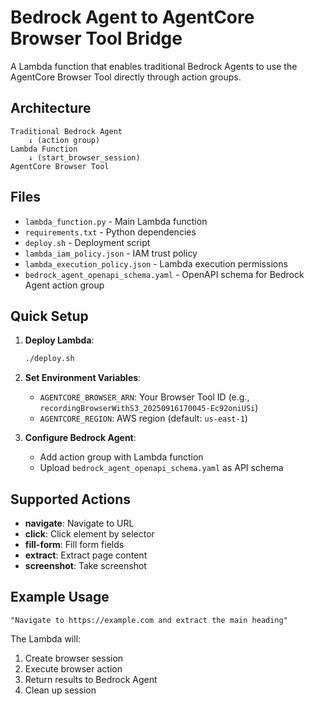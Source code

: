 # Bedrock Agent to AgentCore Browser Tool Bridge

A Lambda function that enables traditional Bedrock Agents to use the AgentCore Browser Tool directly through action groups.

## Architecture

```
Traditional Bedrock Agent
    ↓ (action group)
Lambda Function
    ↓ (start_browser_session)
AgentCore Browser Tool
```

## Files

- `lambda_function.py` - Main Lambda function
- `requirements.txt` - Python dependencies
- `deploy.sh` - Deployment script
- `lambda_iam_policy.json` - IAM trust policy
- `lambda_execution_policy.json` - Lambda execution permissions
- `bedrock_agent_openapi_schema.yaml` - OpenAPI schema for Bedrock Agent action group

## Quick Setup

1. **Deploy Lambda**:
   ```bash
   ./deploy.sh
   ```

2. **Set Environment Variables**:
   - `AGENTCORE_BROWSER_ARN`: Your Browser Tool ID (e.g., `recordingBrowserWithS3_20250916170045-Ec92oniUSi`)
   - `AGENTCORE_REGION`: AWS region (default: `us-east-1`)

3. **Configure Bedrock Agent**:
   - Add action group with Lambda function
   - Upload `bedrock_agent_openapi_schema.yaml` as API schema

## Supported Actions

- **navigate**: Navigate to URL
- **click**: Click element by selector
- **fill-form**: Fill form fields
- **extract**: Extract page content
- **screenshot**: Take screenshot

## Example Usage

```
"Navigate to https://example.com and extract the main heading"
```

The Lambda will:
1. Create browser session
2. Execute browser action
3. Return results to Bedrock Agent
4. Clean up session